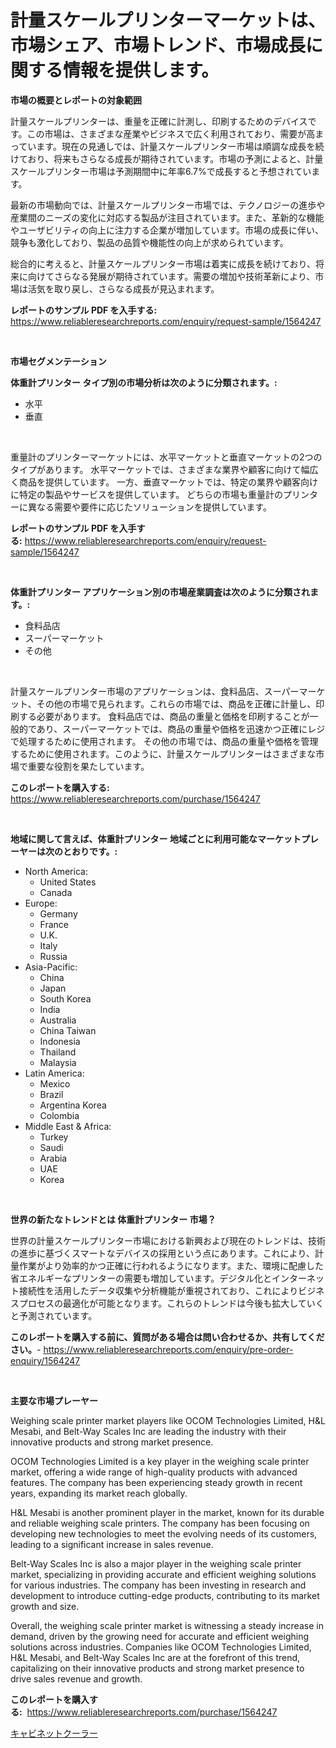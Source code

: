 <p><h1>計量スケールプリンターマーケットは、市場シェア、市場トレンド、市場成長に関する情報を提供します。</h1></p><p><strong>市場の概要とレポートの対象範囲</strong></p>
<p><p>計量スケールプリンターは、重量を正確に計測し、印刷するためのデバイスです。この市場は、さまざまな産業やビジネスで広く利用されており、需要が高まっています。現在の見通しでは、計量スケールプリンター市場は順調な成長を続けており、将来もさらなる成長が期待されています。市場の予測によると、計量スケールプリンター市場は予測期間中に年率6.7%で成長すると予想されています。</p><p>最新の市場動向では、計量スケールプリンター市場では、テクノロジーの進歩や産業間のニーズの変化に対応する製品が注目されています。また、革新的な機能やユーザビリティの向上に注力する企業が増加しています。市場の成長に伴い、競争も激化しており、製品の品質や機能性の向上が求められています。</p><p>総合的に考えると、計量スケールプリンター市場は着実に成長を続けており、将来に向けてさらなる発展が期待されています。需要の増加や技術革新により、市場は活気を取り戻し、さらなる成長が見込まれます。</p></p>
<p><strong>レポートのサンプル PDF を入手する:</strong> <a href="https://www.reliableresearchreports.com/enquiry/request-sample/1564247">https://www.reliableresearchreports.com/enquiry/request-sample/1564247</a></p>
<p>&nbsp;</p>
<p><strong>市場セグメンテーション</strong></p>
<p><strong>体重計プリンター タイプ別の市場分析は次のように分類されます。:</strong></p>
<p><ul><li>水平</li><li>垂直</li></ul></p>
<p>&nbsp;</p>
<p><p>重量計のプリンターマーケットには、水平マーケットと垂直マーケットの2つのタイプがあります。 水平マーケットでは、さまざまな業界や顧客に向けて幅広く商品を提供しています。 一方、垂直マーケットでは、特定の業界や顧客向けに特定の製品やサービスを提供しています。 どちらの市場も重量計のプリンターに異なる需要や要件に応じたソリューションを提供しています。</p></p>
<p><strong>レポートのサンプル PDF を入手する:</strong>&nbsp;<a href="https://www.reliableresearchreports.com/enquiry/request-sample/1564247">https://www.reliableresearchreports.com/enquiry/request-sample/1564247</a></p>
<p>&nbsp;</p>
<p><strong> 体重計プリンター アプリケーション別の市場産業調査は次のように分類されます。:</strong></p>
<p><ul><li>食料品店</li><li>スーパーマーケット</li><li>その他</li></ul></p>
<p>&nbsp;</p>
<p><p>計量スケールプリンター市場のアプリケーションは、食料品店、スーパーマーケット、その他の市場で見られます。これらの市場では、商品を正確に計量し、印刷する必要があります。 食料品店では、商品の重量と価格を印刷することが一般的であり、スーパーマーケットでは、商品の重量や価格を迅速かつ正確にレジで処理するために使用されます。 その他の市場では、商品の重量や価格を管理するために使用されます。このように、計量スケールプリンターはさまざまな市場で重要な役割を果たしています。</p></p>
<p><strong>このレポートを購入する:</strong>&nbsp; <a href="https://www.reliableresearchreports.com/purchase/1564247">https://www.reliableresearchreports.com/purchase/1564247</a></p>
<p>&nbsp;</p>
<p><strong>地域に関して言えば、体重計プリンター 地域ごとに利用可能なマーケットプレーヤーは次のとおりです。:</strong></p>
<p><ul>
    <li>
        North America:
        <ul>
            <li>United States</li>
            <li>Canada</li>
        </ul>
    </li>
    <li>
        Europe:
        <ul>
            <li>Germany</li>
            <li>France</li>
            <li>U.K.</li>
            <li>Italy</li>
            <li>Russia</li>
        </ul>
    </li>
    <li>
        Asia-Pacific:
        <ul>
            <li>China</li>
            <li>Japan</li>
            <li>South Korea</li>
            <li>India</li>
            <li>Australia</li>
            <li>China Taiwan</li>
            <li>Indonesia</li>
            <li>Thailand</li>
            <li>Malaysia</li>
        </ul>
    </li>
    <li>
        Latin America:
        <ul>
            <li>Mexico</li>
            <li>Brazil</li>
            <li>Argentina Korea</li>
            <li>Colombia</li>
        </ul>
    </li>
    <li>
        Middle East & Africa:
        <ul>
            <li>Turkey</li>
            <li>Saudi</li>
            <li>Arabia</li>
            <li>UAE</li>
            <li>Korea</li>
        </ul>
    </li>
    </ul></p>
<p>&nbsp;</p>
<p><strong>世界の新たなトレンドとは 体重計プリンター 市場？</strong></p>
<p><p>世界の計量スケールプリンター市場における新興および現在のトレンドは、技術の進歩に基づくスマートなデバイスの採用という点にあります。これにより、計量作業がより効率的かつ正確に行われるようになります。また、環境に配慮した省エネルギーなプリンターの需要も増加しています。デジタル化とインターネット接続性を活用したデータ収集や分析機能が重視されており、これによりビジネスプロセスの最適化が可能となります。これらのトレンドは今後も拡大していくと予測されています。</p></p>
<p><strong>このレポートを購入する前に、質問がある場合は問い合わせるか、共有してください。</strong>- <a href="https://www.reliableresearchreports.com/enquiry/pre-order-enquiry/1564247">https://www.reliableresearchreports.com/enquiry/pre-order-enquiry/1564247</a></p>
<p>&nbsp;</p>
<p><strong>主要な市場プレーヤー</strong></p>
<p><p>Weighing scale printer market players like OCOM Technologies Limited, H&L Mesabi, and Belt-Way Scales Inc are leading the industry with their innovative products and strong market presence.</p><p>OCOM Technologies Limited is a key player in the weighing scale printer market, offering a wide range of high-quality products with advanced features. The company has been experiencing steady growth in recent years, expanding its market reach globally.</p><p>H&L Mesabi is another prominent player in the market, known for its durable and reliable weighing scale printers. The company has been focusing on developing new technologies to meet the evolving needs of its customers, leading to a significant increase in sales revenue.</p><p>Belt-Way Scales Inc is also a major player in the weighing scale printer market, specializing in providing accurate and efficient weighing solutions for various industries. The company has been investing in research and development to introduce cutting-edge products, contributing to its market growth and size.</p><p>Overall, the weighing scale printer market is witnessing a steady increase in demand, driven by the growing need for accurate and efficient weighing solutions across industries. Companies like OCOM Technologies Limited, H&L Mesabi, and Belt-Way Scales Inc are at the forefront of this trend, capitalizing on their innovative products and strong market presence to drive sales revenue and growth.</p></p>
<p><strong>このレポートを購入する:</strong>&nbsp;&nbsp;<a href="https://www.reliableresearchreports.com/purchase/1564247">https://www.reliableresearchreports.com/purchase/1564247</a></p>
<p><p><a href="https://github.com/zoetazuur/Market-Research-Report-List-1/blob/main/27572616361.md">キャビネットクーラー</a></p></p>